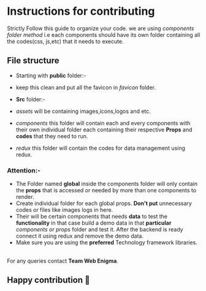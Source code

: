 # Instructions for contributing

Strictly Follow this guide to organize your code. we are using _components folder method_ i.e each components should have its own folder containing all the codes(css, js,etc) that it needs to execute.

## File structure

-  Starting with **public** folder:- <br>
 - keep this clean and put all the favicon in _favicon_ folder.

- **Src** folder:- <br>
 - _assets_ will be containing images,icons,logos and etc.
 - _components_ this folder will contain each and every components with their own individual folder each containing their respective **Props** and **codes** that they need to run.
 - _redux_ this folder will contain the codes for data management using redux.

### Attention:-

- The Folder named **global** inside the components folder will only contain the **props** that is accessed or needed by more than one components to render.
- Create individual folder for each global props. **Don't put** unnecessary codes or files like images logs in here.
- Their will be certain components that needs **data** to test the **functionality** in that case build a demo data in that **particular** _components or props_ folder and test it. After the backend is ready connect it using redux and remove the demo data.
- Make sure you are using the **preferred** Technology framework libraries.



<br> For any queries contact **Team Web Enigma**.

## Happy contribution 🎉
